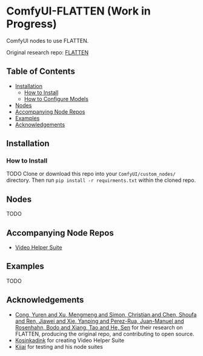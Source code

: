 # ComfyUI-FLATTEN (Work in Progress)
ComfyUI nodes to use FLATTEN.

Original research repo: [FLATTEN](https://github.com/yrcong/flatten)

## Table of Contents
- [Installation](#installation)
  - [How to Install](#how-to-install)
  - [How to Configure Models](#how-to-configure-models)
- [Nodes](#nodes)
- [Accompanying Node Repos](#accompanying-node-repos)
- [Examples](#examples)
- [Acknowledgements](#acknowledgements)

## Installation

### How to Install
TODO
Clone or download this repo into your `ComfyUI/custom_nodes/` directory.
Then run `pip install -r requirments.txt` within the cloned repo.

## Nodes
TODO

## Accompanying Node Repos
* [Video Helper Suite](https://github.com/Kosinkadink/ComfyUI-VideoHelperSuite)

## Examples
TODO

## Acknowledgements
* [Cong, Yuren and Xu, Mengmeng and Simon, Christian and Chen, Shoufa and Ren, Jiawei and Xie, Yanping and Perez-Rua, Juan-Manuel and Rosenhahn, Bodo and Xiang, Tao and He, Sen](https://github.com/yrcong/flatten) for their research on FLATTEN, producing the original repo, and contributing to open source.
* [Kosinkadink](https://github.com/Kosinkadink) for creating Video Helper Suite
* [Kijai](https://github.com/kijai) for testing and his node suites
